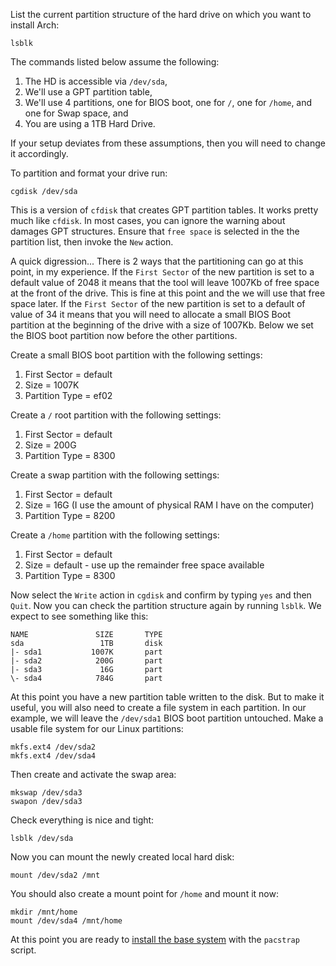 <!-- title: Arch Linux Regular Partition Scheme   -->

List the current partition structure of the hard drive on which you want to
install Arch:

    lsblk

The commands listed below assume the following:

1. The HD is accessible via `/dev/sda`,
2. We'll use a GPT partition table,
3. We'll use 4 partitions, one for BIOS boot, one for `/`, one for `/home`, and
   one for Swap space, and
4. You are using a 1TB Hard Drive.

If your setup deviates from these assumptions, then you will need to change it
accordingly.

To partition and format your drive run:

    cgdisk /dev/sda

This is a version of `cfdisk` that creates GPT partition tables. It works pretty
much like `cfdisk`. In most cases, you can ignore the warning about damages GPT
structures. Ensure that `free space` is selected in the the partition list, then
invoke the `New` action.

A quick digression... There is 2 ways that the partitioning can go at this
point, in my experience. If the `First Sector` of the new partition is set to a
default value of 2048 it means that the tool will leave 1007Kb of free space at
the front of the drive. This is fine at this point and the we will use that free
space later. If the `First Sector` of the new partition is set to a default of
value of 34 it means that you will need to allocate a small BIOS Boot partition
at the beginning of the drive with a size of 1007Kb. Below we set the BIOS boot
partition now before the other partitions.

Create a small BIOS boot partition with the following settings:

1. First Sector = default
2. Size = 1007K
3. Partition Type = ef02

Create a `/` root partition with the following settings:

1. First Sector = default
2. Size = 200G
3. Partition Type = 8300

Create a swap partition with the following settings:

1. First Sector = default
2. Size = 16G (I use the amount of physical RAM I have on the computer)
3. Partition Type = 8200

Create a `/home` partition with the following settings:

1. First Sector = default
2. Size = default - use up the remainder free space available
3. Partition Type = 8300

Now select the `Write` action in `cgdisk` and confirm by typing `yes` and then
`Quit`. Now you can check the partition structure again by running `lsblk`. We
expect to see something like this:

    NAME               SIZE       TYPE
    sda                 1TB       disk
    |- sda1           1007K       part
    |- sda2            200G       part
    |- sda3             16G       part
    \- sda4            784G       part

At this point you have a new partition table written to the disk. But to make it
useful, you will also need to create a file system in each partition. In our
example, we will leave the `/dev/sda1` BIOS boot partition untouched. Make a
usable file system for our Linux partitions:

    mkfs.ext4 /dev/sda2
    mkfs.ext4 /dev/sda4

Then create and activate the swap area:

    mkswap /dev/sda3
    swapon /dev/sda3

Check everything is nice and tight:

    lsblk /dev/sda

Now you can mount the newly created local hard disk:

    mount /dev/sda2 /mnt

You should also create a mount point for `/home` and mount it now:

    mkdir /mnt/home
    mount /dev/sda4 /mnt/home

At this point you are ready to [install the base system][arch1] with the
`pacstrap` script.


[arch1]: /linux/arch/ArchInstallNotes "My Installation Notes"
